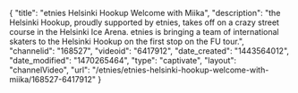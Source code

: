 {
    "title": "etnies Helsinki Hookup Welcome with Miika",
    "description": "the Helsinki Hookup, proudly supported by etnies, takes off on a crazy street course in the Helsinki Ice Arena. etnies is bringing a team of international skaters to the Helsinki Hookup on the first stop on the FU tour.",
    "channelid": "168527",
    "videoid": "6417912",
    "date_created": "1443564012",
    "date_modified": "1470265464",
    "type": "captivate",
    "layout": "channelVideo",
    "url": "\/etnies\/etnies-helsinki-hookup-welcome-with-miika\/168527-6417912"
}